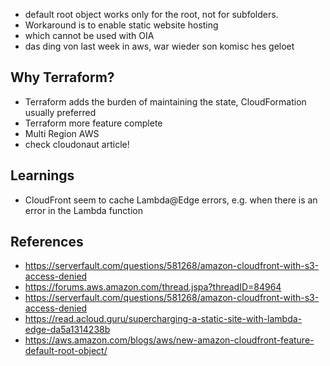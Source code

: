 

 - default root object works only for the root, not for subfolders.
 - Workaround is to enable static website hosting
  - which cannot be used with OIA 
 - das ding von last week in aws, war wieder son komisc hes geloet
## Why Terraform?

 - Terraform adds the burden of maintaining the state, CloudFormation usually preferred
 - Terraform more feature complete
 - Multi Region AWS
 - check cloudonaut article!


## Learnings

 - CloudFront seem to cache Lambda@Edge errors, e.g. when there is an error in the Lambda function

## References

 - https://serverfault.com/questions/581268/amazon-cloudfront-with-s3-access-denied
 - https://forums.aws.amazon.com/thread.jspa?threadID=84964
 - https://serverfault.com/questions/581268/amazon-cloudfront-with-s3-access-denied
 - https://read.acloud.guru/supercharging-a-static-site-with-lambda-edge-da5a1314238b
 - https://aws.amazon.com/blogs/aws/new-amazon-cloudfront-feature-default-root-object/

